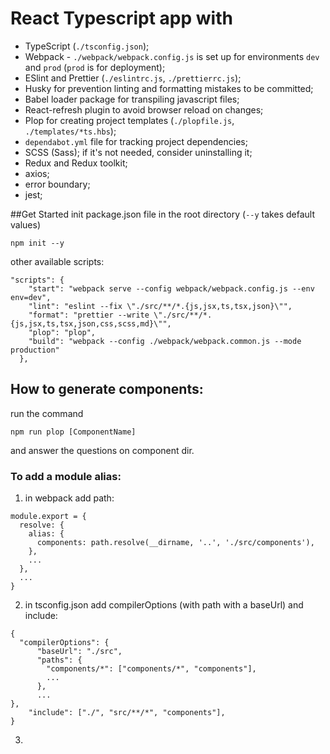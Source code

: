 # React Typescript app with

- TypeScript (`./tsconfig.json`);
- Webpack - `./webpack/webpack.config.js` is set up for environments `dev` and `prod` (`prod` is for deployment);
- ESlint and Prettier (`./eslintrc.js`, `./prettierrc.js`);
- Husky for prevention linting and formatting mistakes to be committed;
- Babel loader package for transpiling javascript files;
- React-refresh plugin to avoid browser reload on changes;
- Plop for creating project templates (`./plopfile.js`, `./templates/*ts.hbs`);
- `dependabot.yml` file for tracking project dependencies;
- SCSS (Sass); if it's not needed, consider uninstalling it;
- Redux and Redux toolkit;
- axios;
- error boundary;
- jest;

##Get Started
init package.json file in the root directory (`--y` takes default values)

```
npm init --y
```

other available scripts:
```
"scripts": {
    "start": "webpack serve --config webpack/webpack.config.js --env env=dev",
    "lint": "eslint --fix \"./src/**/*.{js,jsx,ts,tsx,json}\"",
    "format": "prettier --write \"./src/**/*.{js,jsx,ts,tsx,json,css,scss,md}\"",
    "plop": "plop",
    "build": "webpack --config ./webpack/webpack.common.js --mode production"
  },
```

## How to generate components:

run the command

```
npm run plop [ComponentName]
```

and answer the questions on component dir.

### To add a module alias:
1. in webpack add path:
```
module.export = {
  resolve: {
    alias: {
      components: path.resolve(__dirname, '..', './src/components'),
    },
    ...
  },
  ...
}
```
2. in tsconfig.json add compilerOptions (with path with a baseUrl) and include:
```
{
  "compilerOptions": {
      "baseUrl": "./src",
      "paths": {
        "components/*": ["components/*", "components"],
        ...
      },
      ...
},
    "include": ["./", "src/**/*", "components"],
}
```
3. 
